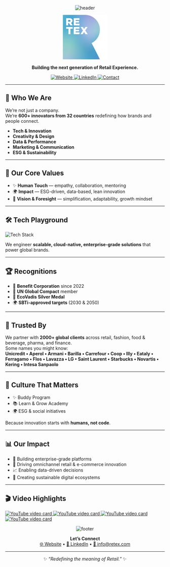 <div align="center">

<!-- HEADER -->

![header](https://capsule-render.vercel.app/api?type=waving&height=220&color=gradient&customColorList=0,2,4,6,8&section=header&text=WeAreRetex%20🌐&fontSize=50&fontColor=ffffff&animation=fadeIn&fontAlignY=38&desc=Redefining%20the%20meaning%20of%20Retail.&descAlignY=55&descAlign=50)

<!-- LOGO -->
<img src="../assets/logo-retex.png" alt="Retex Logo" width="140" />

**Building the next generation of Retail Experience.**

<!-- BADGES (brand colors) -->
<a href="https://www.retex.com">
  <img alt="Website" src="https://img.shields.io/badge/🌍-Website-2A7B9B?style=for-the-badge">
</a>
<a href="https://www.linkedin.com/company/retex-s-p-a-/">
  <img alt="LinkedIn" src="https://img.shields.io/badge/💼-LinkedIn-53AAED?style=for-the-badge&logo=linkedin&logoColor=white">
</a>
<a href="mailto:info@retex.com">
  <img alt="Contact" src="https://img.shields.io/badge/📧-Contact-C75780?style=for-the-badge">
</a>

---

</div>

## 🚀 Who We Are

We’re not just a company.  
We’re **600+ innovators from 32 countries** redefining how brands and people connect.

- **Tech & Innovation**
- **Creativity & Design**
- **Data & Performance**
- **Marketing & Communication**
- **ESG & Sustainability**

---

## 🌟 Our Core Values

- ✨ **Human Touch** — empathy, collaboration, mentoring
- 🌍 **Impact** — ESG-driven, data-based, lean innovation
- 🔮 **Vision & Foresight** — simplification, adaptability, growth mindset

---

## 🛠️ Tech Playground

![Tech Stack](https://skillicons.dev/icons?i=ts,js,vue,nuxt,react,next,tailwind,nodejs,graphql,wordpress,jupyter)

We engineer **scalable, cloud-native, enterprise-grade solutions** that power global brands.

---

## 🏆 Recognitions

- 🌱 **Benefit Corporation** since 2022
- 🤝 **UN Global Compact** member
- 🥈 **EcoVadis Silver Medal**
- 🌍 **SBTi-approved targets** (2030 & 2050)

---

## 💼 Trusted By

We partner with **2000+ global clients** across retail, fashion, food & beverage, pharma, and finance.  
Some names you might know:  
**Unicredit • Aperol • Armani • Barilla • Carrefour • Coop • Illy • Eataly • Ferragamo • Flos • Lavazza • LG • Saint Laurent • Starbucks • Novartis • Kering • Intesa Sanpaolo**

---

## 👥 Culture That Matters

- ✨ Buddy Program
- 📚 Learn & Grow Academy
- 🌍 ESG & social initiatives

Because innovation starts with **humans, not code**.

---

## 📊 Our Impact

- 🔧 Building enterprise-grade platforms
- 🛒 Driving omnichannel retail & e-commerce innovation
- 📈 Enabling data-driven decisions
- 🌱 Creating sustainable digital ecosystems

---
<!-- BEGIN YOUTUBE-CARDS -->
## 🎬 Video Highlights

<div>

<a href="https://www.youtube.com/watch?v=Mi-6xeQn-mI" target="_blank">
  <img src="https://ytcards.demolab.com/?id=Mi-6xeQn-mI&lang=it" alt="YouTube video card" />
</a>

<a href="https://www.youtube.com/watch?v=6tLdqNzRUvE&t=4s" target="_blank">
  <img src="https://ytcards.demolab.com/?id=6tLdqNzRUvE&lang=it" alt="YouTube video card" />
</a>

<a href="https://www.youtube.com/watch?v=GuAqR9qwYjw&list=PL4g9d_pdvFEdHQvzk9y1sY5nl4Dk0aUnG" target="_blank">
  <img src="https://ytcards.demolab.com/?id=GuAqR9qwYjw&lang=it" alt="YouTube video card" />
</a>

<a href="https://www.youtube.com/watch?v=YqtetnuU4sc&list=PL4g9d_pdvFEdHQvzk9y1sY5nl4Dk0aUnG&index=2" target="_blank">
  <img src="https://ytcards.demolab.com/?id=YqtetnuU4sc&lang=it" alt="YouTube video card" />
</a>

</div>
<!-- END YOUTUBE-CARDS -->


<div align="center">


<!-- FOOTER -->

![footer](https://capsule-render.vercel.app/api?type=waving&height=120&color=gradient&customColorList=0,2,4,6,8&section=footer)

**Let’s Connect**  
[🌐 Website](https://www.retex.com) • [💼 LinkedIn](https://www.linkedin.com/company/retex-s-p-a-/) • [📧 info@retex.com](mailto:info@retex.com)

---

✨ _“Redefining the meaning of Retail.”_ ✨

</div>
